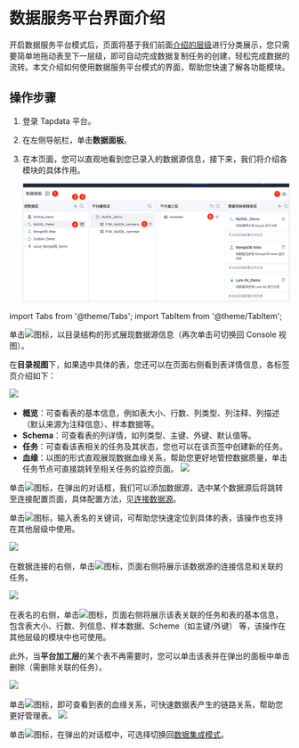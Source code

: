 # 数据服务平台界面介绍

开启数据服务平台模式后，页面将基于我们前面[介绍的层级](enable-daas-mode.md)进行分类展示，您只需要简单地拖动表至下一层级，即可自动完成数据复制任务的创建，轻松完成数据的流转。本文介绍如何使用数据服务平台模式的界面，帮助您快速了解各功能模块。

## 操作步骤

1. 登录 Tapdata 平台。

2. 在左侧导航栏，单击**数据面板**。

3. 在本页面，您可以直观地看到您已录入的数据源信息，接下来，我们将介绍各模块的具体作用。

   ![数据集成模式界面](../../../images/daas_dashboard.png)


import Tabs from '@theme/Tabs';
import TabItem from '@theme/TabItem';

<Tabs className="unique-tabs">
    <TabItem value="5" label="① 切换视图" default>
   <p>单击<img src='/img/switch_icon.png'></img>图标，以目录结构的形式展现数据源信息（再次单击可切换回 Console 视图）。</p>
   <p>在<b>目录视图</b>下，如果选中具体的表，您还可以在页面右侧看到表详情信息，各标签页介绍如下：</p>
   <img src='/img/data_category_view.png'></img>
   <ul>
   <li><b>概览</b>：可查看表的基本信息，例如表大小、行数、列类型、列注释、列描述（默认来源为注释信息）、样本数据等。</li>
   <li><b>Schema</b>：可查看表的列详情，如列类型、主键、外键、默认值等。</li>
   <li><b>任务</b>：可查看该表相关的任务及其状态，您也可以在该页签中创建新的任务。</li>
   <li><b>血缘</b>：以图的形式直观展现数据血缘关系，帮助您更好地管控数据质量，单击任务节点可直接跳转至相关任务的监控页面。
   <img src='/img/data_lineage.png'></img>
   </li>
  </ul> 
   </TabItem>
    <TabItem value="1" label="② 添加数据源">
    <p>单击<img src='/img/add_icon.png'></img>图标，在弹出的对话框，我们可以添加数据源，选中某个数据源后将跳转至连接配置页面，具体配置方法，见<a href="../../connect-database/">连接数据源</a>。</p>
   </TabItem>
   <TabItem value="2" label="③ 搜索表">
   <p>单击<img src='/img/search_icon.png'></img>图标，输入表名的关键词，可帮助您快速定位到具体的表，该操作也支持在其他层级中使用。</p>
   <img src='/img/search_table.png'></img>
   </TabItem>
   <TabItem value="3" label="④ 数据源详情">
   <p>在数据连接的右侧，单击<img src='/img/detail_icon.png'></img>图标，页面右侧将展示该数据源的连接信息和关联的任务。</p>
   <img src='/img/data_source_detail.png'></img>
   </TabItem>
   <TabItem value="4" label="⑤ 表详情">
   <p>在表名的右侧，单击<img src='/img/detail_icon.png'></img>图标，页面右侧将展示该表关联的任务和表的基本信息，包含表大小、行数、列信息、样本数据、Scheme（如主键/外键） 等，该操作在其他层级的模块中也可使用。</p>
   <p></p>
   <p>此外，当<b>平台加工层</b>的某个表不再需要时，您可以单击该表并在弹出的面板中单击删除（需删除关联的任务）。</p>
   <img src='/img/cache_table_detail.png'></img>
   </TabItem>
   <TabItem value="6" label="⑥ 表溯源">
   <p>单击<img src='/img/trace.png'></img>图标，即可查看到表的血缘关系，可快速数据表产生的链路关系，帮助您更好管理表。
   <img src='/img/trace_source.png'></img>
   </p>
</TabItem>
   <TabItem value="7" label="⑦ 切换模式">
   <p>单击<img src='/img/setting_icon.png'></img>图标，在弹出的对话框中，可选择切换回<a href="../etl-mode/">数据集成模式</a>。</p>
</TabItem>
</Tabs>